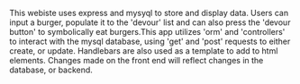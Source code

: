 This webiste uses express and mysyql to store and display data. Users can input a burger, populate it to the 'devour' list and can also press the 'devour button' to symbolically eat burgers.This app utilizes 'orm' and 'controllers' to interact with the mysql database, using 'get' and 'post' requests to either create, or update. Handlebars are also used as a template to add to html elements. Changes made on the front end will reflect changes in the database, or backend. 